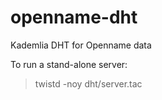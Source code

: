 openname-dht
============

Kademlia DHT for Openname data

To run a stand-alone server:

> twistd -noy dht/server.tac
